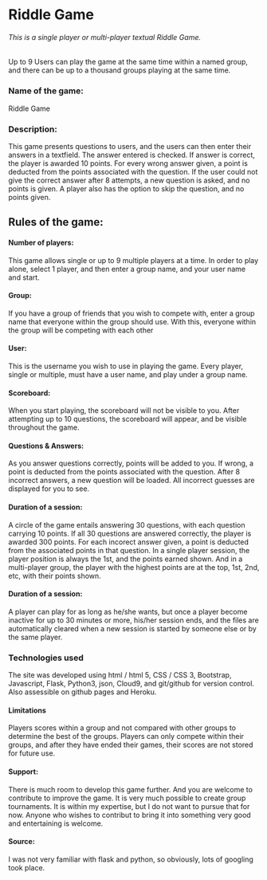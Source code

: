 # Riddle Game
###### This is a single player or multi-player textual Riddle Game.
Up to 9 Users can play the game at the same time within a named group, and there can be up to a thousand groups playing at the same time.

### Name of the game:
Riddle Game

###  Description:
This game presents questions to users, and the users can then enter their answers in a textfield. The answer entered is checked. If answer is correct, the player is awarded 10 points. For every wrong answer given, a point is deducted from the 
points associated with the question. If the user could not give the correct answer after 8 attempts, a new question is asked, and no points is given. A player also has the option to skip the question, and no points given.

## Rules of the game:

#### Number of players:
This game allows single or up to 9 multiple players at a time. In order to play alone, select 1 player, and then enter a group name, and your user name and start.

#### Group:
If you have a group of friends that you wish to compete with, enter a group name that everyone within the group should use. With this, everyone within the group will be competing with each other

#### User:
This is the username you wish to use in playing the game. Every player, single or multiple, must have a user name, and play under a group name.

#### Scoreboard:
When you start playing, the scoreboard will not be visible to you. After attempting up to 10 questions, the scoreboard will appear, and be visible throughout the game.

#### Questions & Answers:
As you answer questions correctly, points will be added to you. If wrong, a point is deducted from the points associated with the question. After 8 incorrect answers, a new question will be loaded. All incorrect guesses are displayed for you to see.

#### Duration of a session:
A circle of the game entails answering 30 questions, with each question carrying 10 points. If all 30 questions are answered correctly, the player is awarded 300 points. For each incorect answer given, a point is deducted from the associated points in that question.
In a single player session, the player position is always the 1st, and the points earned shown. And in a multi-player group, the player with the highest points are at the top, 1st, 2nd, etc, with their points shown.

#### Duration of a session:
A player can play for as long as he/she wants, but once a player become inactive for up to 30 minutes or more, his/her session ends, and the files are automatically cleared when a new session is started by someone else or by the same player.


### Technologies used
The site was developed using html / html 5, CSS / CSS 3, Bootstrap, Javascript, Flask, Python3, json, Cloud9, and git/github for version control. Also assessible on github pages and Heroku.

#### Limitations
Players scores within a group and not compared with other groups to determine the best of the groups. Players can only compete within their groups, and after they have ended their games, their scores are not stored for future use.


#### Support:
There is much room to develop this game further. And you are welcome to contribute to improve the game. It is very much possible to create group tournaments. It is within my expertise, but I do not want to pursue that for now. Anyone who wishes to contribut to bring it into something very good and entertaining is welcome.


#### Source:
I was not very familiar with flask and python, so obviously, lots of googling took place.